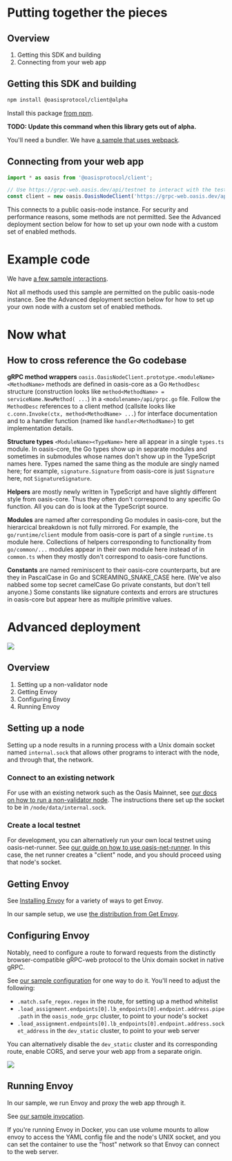 # Putting together the pieces

## Overview

1. Getting this SDK and building
1. Connecting from your web app

## Getting this SDK and building

```sh
npm install @oasisprotocol/client@alpha
```

Install this package [from
npm](https://www.npmjs.com/package/@oasisprotocol/client).

**TODO: Update this command when this library gets out of alpha.**

You'll need a bundler.
We have [a sample that uses webpack](../playground/webpack.config.js).

## Connecting from your web app

```js
import * as oasis from '@oasisprotocol/client';

// Use https://grpc-web.oasis.dev/api/testnet to interact with the testnet instead.
const client = new oasis.OasisNodeClient('https://grpc-web.oasis.dev/api/mainnet');
```

This connects to a public oasis-node instance.
For security and performance reasons, some methods are not permitted.
See the Advanced deployment section below for how to set up your own node with
a custom set of enabled methods.

# Example code

We have [a few sample interactions](../playground/src/index.js).

Not all methods used this sample are permitted on the public oasis-node
instance.
See the Advanced deployment section below for how to set up your own node with
a custom set of enabled methods.

# Now what

## How to cross reference the Go codebase

**gRPC method wrappers**
`oasis.OasisNodeClient.prototype.<moduleName><MethodName>` methods are defined
in oasis-core as a Go `MethodDesc` structure (construction looks like
`method<MethodName> = serviceName.NewMethod( ...`) in a
`<modulename>/api/grpc.go` file.
Follow the `MethodDesc` references to a client method (callsite looks like
`c.conn.Invoke(ctx, method<MethodName> ...`) for interface documentation and
to a handler function (named like `handler<MethodName>`) to get implementation
details.

**Structure types** `<ModuleName><TypeName>` here all appear in a single
`types.ts` module.
In oasis-core, the Go types show up in separate modules and sometimes in
submodules whose names don't show up in the TypeScript names here.
Types named the same thing as the module are singly named here; for example,
`signature.Signature` from oasis-core is just `Signature` here, not
`SignatureSignature`.

**Helpers** are mostly newly written in TypeScript and have slightly different
style from oasis-core.
Thus they often don't correspond to any specific Go function.
All you can do is look at the TypeScript source.

**Modules** are named after corresponding Go modules in oasis-core, but the
hierarcical breakdown is not fully mirrored.
For example, the `go/runtime/client` module from oasis-core is part of a
single `runtime.ts` module here.
Collections of helpers corresponding to functionality from `go/common/...`
modules appear in their own module here instead of in `common.ts` when they
mostly don't correspond to oasis-core functions.

**Constants** are named reminiscent to their oasis-core counterparts, but are
they in PascalCase in Go and SCREAMING_SNAKE_CASE here.
(We've also nabbed some top secret camelCase Go private constants, but don't
tell anyone.)
Some constants like signature contexts and errors are structures in oasis-core
but appear here as multiple primitive values.

# Advanced deployment

<!-- Authored on https://app.diagrams.net/. -->
![](ts-web-blocks.svg)

## Overview

1. Setting up a non-validator node
1. Getting Envoy
1. Configuring Envoy
1. Running Envoy

## Setting up a node

Setting up a node results in a running process with a Unix domain socket named
`internal.sock` that allows other programs to interact with the node, and
through that, the network.

### Connect to an existing network

For use with an existing network such as the Oasis Mainnet, see [our docs on
how to run a non-validator
node](https://docs.oasis.dev/general/run-a-node/set-up-your-node/run-non-validator).
The instructions there set up the socket to be in `/node/data/internal.sock`.

### Create a local testnet

For development, you can alternatively run your own local testnet using
oasis-net-runner.
See [our guide on how to use
oasis-net-runner](https://docs.oasis.dev/oasis-core/development-setup/running-tests-and-development-networks/oasis-net-runner).
In this case, the net runner creates a "client" node, and you should proceed
using that node's socket.

## Getting Envoy

See [Installing
Envoy](https://www.envoyproxy.io/docs/envoy/latest/start/install)
for a variety of ways to get Envoy.

In our sample setup, we use [the distribution from Get
Envoy](https://www.getenvoy.io/).

## Configuring Envoy

Notably, need to configure a route to forward requests from the distinctly
browser-compatible gRPC-web protocol to the Unix domain socket in native gRPC.

See [our sample configuration](../playground/sample-envoy.yaml) for one way to
do it.
You'll need to adjust the following:

- `.match.safe_regex.regex` in the route, for setting up a method whitelist
- `.load_assignment.endpoints[0].lb_endpoints[0].endpoint.address.pipe.path`
  in the `oasis_node_grpc` cluster, to point to your node's socket
- `.load_assignment.endpoints[0].lb_endpoints[0].endpoint.address.socket_address`
  in the `dev_static` cluster, to point to your web server

You can alternatively disable the `dev_static` cluster and its corresponding
route, enable CORS, and serve your web app from a separate origin.

![](ts-web-blocks-cors.svg)

## Running Envoy

In our sample, we run Envoy and proxy the web app through it.

See [our sample invocation](../playground/sample-run-envoy.sh).

If you're running Envoy in Docker, you can use volume mounts to allow envoy
to access the YAML config file and the node's UNIX socket, and you can set the
container to use the "host" network so that Envoy can connect to the web
server.

